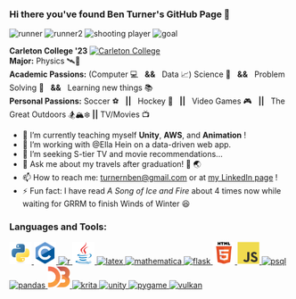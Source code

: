### Hi there you've found Ben Turner's GitHub Page 👋 
<img src="https://github.com/benturnerrocks/benturnerrocks/assets/85888003/99206412-8e85-4ad8-8e1c-10b58120d69c" alt="runner" width="50" loop=infinite/>
<img src="https://github.com/benturnerrocks/benturnerrocks/assets/85888003/d0b9467a-8e4b-4e9c-ae64-c72175e223cf" alt="runner2" width="50" loop=infinite/>
<img src="https://github.com/benturnerrocks/benturnerrocks/assets/85888003/a79c3922-747a-4436-971f-5bd35caea758" alt="shooting player" width="50" loop=infinite/>
<img src="https://github.com/benturnerrocks/benturnerrocks/assets/85888003/cd89ceeb-cbf6-461b-b4d3-bf8b79706619" alt="goal" width="50" loop=infinite/> 

**Carleton College '23**  <a href="https://www.carleton.edu/" target="_blank" rel="noreferrer"> <img src="https://github.com/benturnerrocks/benturnerrocks/assets/85888003/fa0e1293-1629-4631-ab96-f850d2e5eb86" alt="Carleton College" width="20"/> </a>\
**Major:** Physics 🛰️🔭\
**Academic Passions:** (Computer 💻 &nbsp; **&&** &nbsp; Data 📈) Science 🚀 &nbsp; **&&** &nbsp; Problem Solving 🧮 &nbsp; **&&** &nbsp; Learning new things 📚 \
**Personal Passions:** Soccer ⚽️ &nbsp; **||** &nbsp; Hockey 🏒 &nbsp; **||** &nbsp; Video Games 🎮 &nbsp; **||** &nbsp; The Great Outdoors 🏂🏔️❄️ **||** TV/Movies 📺

- 🌱 I’m currently teaching myself **Unity**, **AWS**, and **Animation** !
- 👯 I’m working with @Ella Hein on a data-driven web app.
- 🤔 I’m seeking S-tier TV and movie recommendations...
- 💬 Ask me about my travels after graduation! 🛫 🌏
- 📫 How to reach me: turnernben@gmail.com or at <a href="https://www.linkedin.com/in/ben-turner-4a0329229/"  target="_blank">my LinkedIn page</a> !
- ⚡ Fun fact: I have read *A Song of Ice and Fire* about 4 times now while waiting for GRRM to finish Winds of Winter 😆
<h3 align="left">Languages and Tools:</h3>
<p align="left"> 
<a href="https://www.python.org" target="_blank" rel="noreferrer"> <img src="https://raw.githubusercontent.com/devicons/devicon/master/icons/python/python-original.svg" alt="python" width="40" height="40"/> </a> 
<a href="https://www.cprogramming.com/" target="_blank" rel="noreferrer"> <img src="https://raw.githubusercontent.com/devicons/devicon/master/icons/c/c-original.svg" alt="c" width="40" height="40"/> </a> 
<a href="https://www.r-project.org/" target="_blank" rel="noreferrer"> <img src="https://github.com/benturnerrocks/benturnerrocks/assets/85888003/daff364f-eead-47ab-bf4f-fc29906aa786" alt="r" width="40" height="40"/> </a>
<a href="https://www.java.com" target="_blank" rel="noreferrer"> <img src="https://raw.githubusercontent.com/devicons/devicon/master/icons/java/java-original.svg" alt="java" width="40" height="40"/> </a>
<a href="https://www.latex-project.org/" target="_blank" rel="noreferrer"> <img src="https://github.com/benturnerrocks/benturnerrocks/assets/85888003/1365a891-0967-4c7a-9b6d-c400670f89c4" alt="latex" width="60" height="40"/> </a>
<a href="https://www.wolfram.com/mathematica/" target="_blank" rel="noreferrer"> <img src="https://github.com/benturnerrocks/benturnerrocks/assets/85888003/37a6de54-ad88-4eb9-9791-c39843b783a8" alt="mathematica" width="40" height="40"/> </a>
<a href="https://flask.palletsprojects.com/" target="_blank" rel="noreferrer"> <img src="https://github.com/benturnerrocks/benturnerrocks/assets/85888003/57ffc9ad-398a-46e2-ab3c-517e70dd78f9" alt="flask" width="40" height="40"/> </a>
<a href="https://www.w3.org/html/" target="_blank" rel="noreferrer"> <img src="https://raw.githubusercontent.com/devicons/devicon/master/icons/html5/html5-original-wordmark.svg" alt="html5" width="40" height="40"/> </a> 
<a href="https://developer.mozilla.org/en-US/docs/Web/JavaScript" target="_blank" rel="noreferrer"> <img src="https://raw.githubusercontent.com/devicons/devicon/master/icons/javascript/javascript-original.svg" alt="javascript" width="40" height="40"/> </a> 
<a href="https://www.postgresql.org/" target="_blank" rel="noreferrer"> <img src="https://github.com/benturnerrocks/benturnerrocks/assets/85888003/d4a6ec98-c97a-41aa-8afd-40dd70575f81" alt="psql" width="40" height="40"/> </a> 
<a href="https://pandas.pydata.org/" target="_blank" rel="noreferrer"> <img src="https://github.com/benturnerrocks/benturnerrocks/assets/85888003/0982b2ac-1c57-4b1b-9c23-75307e4ae957" alt="pandas" width="40" height="40"/> </a> 
<a href="https://d3js.org/" target="_blank" rel="noreferrer"> <img src="https://raw.githubusercontent.com/devicons/devicon/master/icons/d3js/d3js-original.svg" alt="d3js" width="40" height="40"/> </a> 
<a href="https://krita.org/en/" target="_blank" rel="noreferrer"> <img src="https://github.com/benturnerrocks/benturnerrocks/assets/85888003/54e4b0ba-90d9-4875-b595-18a98dfd5a16" alt="krita" width="40" height="40"/> </a> 
<a href="https://unity.com/" target="_blank" rel="noreferrer"> <img src="https://www.vectorlogo.zone/logos/unity3d/unity3d-icon.svg" alt="unity" width="40" height="40"/> </a> 
<a href="https://www.pygame.org/wiki/about" target="_blank" rel="noreferrer"> <img src="https://github.com/benturnerrocks/benturnerrocks/assets/85888003/0570bd27-757e-4167-9fb4-7c0b35b75ce3" alt="pygame" width="100" height="40"/> </a> 
<a href="https://www.vulkan.org/" target="_blank" rel="noreferrer"> <img src="https://github.com/benturnerrocks/benturnerrocks/assets/85888003/8b549401-cc22-4170-a3e1-756e69fc2053" alt="vulkan" width="80" height="40"/> </a>
</p>

